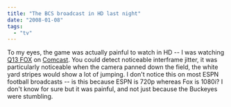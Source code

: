 ```yaml
---
title: "The BCS broadcast in HD last night"
date: "2008-01-08"
tags: 
  - "tv"
---
```


To my eyes, the game was actually painful to watch in HD -- I was watching [Q13 FOX](http://q13.trb.com/ "Q13.com | KCPQ TV | Q13 FOX News") on [Comcast](http://www.comcast.com). You could detect noticeable interframe jitter, it was particularly noticeable when the camera panned down the field, the white yard stripes would show a lot of jumping. I don't notice this on most ESPN football broadcasts -- is this because ESPN is 720p whereas Fox is 1080i? I don't know for sure but it was painful, and not just because the Buckeyes were stumbling.

